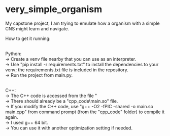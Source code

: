 # very_simple_organism
My capstone project, I am trying to emulate how a organism with a simple CNS might learn and navigate. 

How to get it running:
<br /><br />

Python:
<br />
-> Create a venv file nearby that you can use as an interpreter. 
<br />
-> Use "pip install -r requirements.txt" to install the dependencies to your venv; 
the requirements.txt file is included in the repository. 
<br />
-> Run the project from main.py. 
<br /><br />

C++:
<br />
-> The C++ code is accessed from the file "
<br />
-> There should already be a "cpp_code\main.so" file.
<br />
-> If you modify the C++ code, 
use "g++ -O2 -fPIC -shared -o main.so main.cpp" from 
command prompt (from the "cpp_code" folder) to compile it again.
<br />
	-> I used g++ 64 bit.
<br />
	-> You can use it with another optimization setting if needed.
<br /><br />
